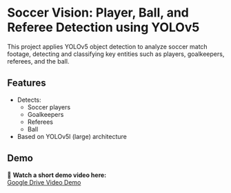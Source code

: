# Soccer Vision: Player, Ball, and Referee Detection using YOLOv5

This project applies YOLOv5 object detection to analyze soccer match footage, detecting and classifying key entities such as players, goalkeepers, referees, and the ball.
## Features
- Detects:
  - Soccer players
  - Goalkeepers
  - Referees
  - Ball
- Based on YOLOv5l (large) architecture

## Demo

🎥 **Watch a short demo video here:**  
[Google Drive Video Demo](https://drive.google.com/file/d/1_wKTgkEAYNqIw3zfhxA-OomXrVCSczOJ/view?usp=sharing)

